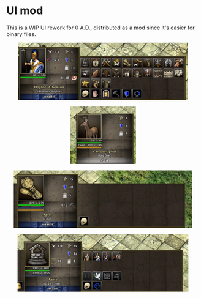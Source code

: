 # UI mod

This is a WIP UI rework for 0 A.D., distributed as a mod since it's easier for binary files.

<p align="center"><img src="ex_unit.jpg" height="150" alt="Unit"/></p>
<p align="center"><img src="ex_deer.jpg" height="150" alt="Deer"/></p>
<p align="center"><img src="ex_field.jpg" height="150" alt="Field"/></p>
<p align="center"><img src="ex_structure.jpg" height="150" alt="Structure"/></p>

